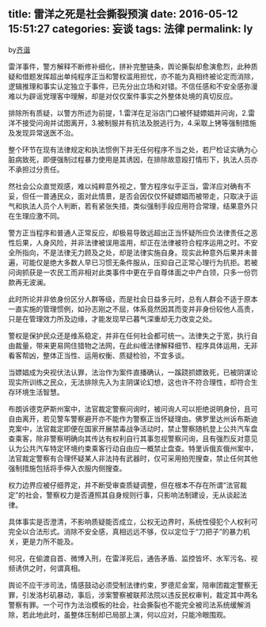 title: 雷洋之死是社会撕裂预演
date: 2016-05-12 15:51:27
categories: 妄谈
tags: 法律
permalink: ly
---
by[齐谐](http://caute.net/about/)

雷洋事件，警方解释不断修补细化，拼补完整链条，舆论撕裂却愈演愈烈，此种质疑和借题发挥超出单纯程序正当和警权滥用担忧，亦不能为真相终被论定而消除，逻辑推理和事实认定独立于事件，已先分出立场和对错。不信任感和不安全感弥漫难以为辟谣党理客中理解，却是对仅仅案件事实之外整体处境的真切反应。

排除所有质疑，以警方所述为前提，1.雷洋在足浴店门口被怀疑嫖娼并问询，2.雷洋不接受问询并试图离开，3.被制服并有抗法及脱逃行为，4.采取上铐等强制措施及发现异常送医不治。
<!--more-->

整个环节在现有法律规定和执法惯例下并无任何程序不当之处，若尸检证实确为心脏病致死，即便强制过程暴力使用是其诱因，在排除故意殴打情形下，执法人员亦不承担过分责任。

然社会公众直觉观感，难以纯粹意外视之，警方程序似乎正当，雷洋应对确有不妥，但任一普通民众，面对此情景，是否会因仅仅怀疑嫖娼而被带走，只取决于运气和执法人员个人判断，若有紧张失措，类似强制手段应用符合常理，结果意外只在生理应激不同。

警方正当程序和普通人正常反应，却极易导致远超出正当怀疑所应负法律责任之恶性后果，人身风险，并非法律被误用滥用，却正在法律被符合程序运用之时。不安全所指向，不是法律无力顾及之处，却是法律实施自身。现实此种意外后果并未普遍，可能仅是绝大多数人早已习惯无条件服从，压抑自己正常心理行为抗拒。若被问询抓获是一农民工而非相对此类事件中更在乎自尊体面之中产白领，只多一份罚款再无波澜。

此时所论并非依身份区分人群等级，而是社会日益多元时，总有人群会不适于原本一直实施的管理惯例，如孙志刚之不屈，体系竟然因其而变并非身份较他人高贵，只是在管理效力所及边缘，才能发现早已暮气深重却无力改变之处。

警权是保护民众还是维系稳定，并非在任何社会都可统一。法律失之于宽，执行自由裁量，带来更易网住猎物之法网，在此纠缠法律解释细节、程序具体运用，无非看客帮凶，整体正当性、运用权衡、质疑检验，不宜多谈。

当嫖娼成为央视伏法认罪，法治作为案件直播确认，一蹊跷抓嫖致死，已被阴谋论现实所训练之民众，无法排除先入为主阴谋论幻想，这也许不符合理性，却符合生存环境生活智慧。

布朗诉德克萨斯州案中，法官裁定警察问询时，被问询人可以拒绝说明身份，且可自由离开，若见警车警察避开亦不能作为警察正当怀疑理由。佛罗里达州诉布斯迪克案中，法官裁定即便在国家开展禁毒战争活动时，禁止警察随机登上公共汽车盘查乘客，除非警察明确向其传达有权利自行其事忽视警察问询，且有强烈反对意见认为公共汽车特定环境约束乘客行动自由应一概禁止盘查。特里诉俄亥俄州案中，法官裁定警察有合理怀疑某人非法持有武器时，仅可采用拍兜搜查，禁止任何其他强制措施包括将手伸入衣服内侧搜查。

权力边界应被仔细界定，并不断受审查质疑调整，但在根本不存在所谓“法官裁定”的社会，警察权力是否遵照其自身规则行事，只影响法制建设，无从谈起法律。

具体事实是否澄清，不影响质疑能否成立，公权无边界时，系统性侵犯个人权利可完全以合法形式。消除不安全感，真相远远不够，仅以定位于“刀把子”的暴力机关，更是力所不能及。

何况，在偷渡自首、微博入刑，在雷洋死后，通告矛盾、监控皆坏、水军污名、视频诱供之时，何谓真相。

舆论不应干涉司法，情感鼓动必须受制法律约束，罗德尼金案，陪审团裁定警察无罪，引发洛杉矶暴动，事后，涉案警察被联邦法院以违反民权审判，裁定其中两名警察有罪。一个可作为法治模板的社会，社会撕裂也不能完全被司法系统缓解消除，若此地此时，虽整体压制却已局部上演，何以应对，只能冷眼围观。
